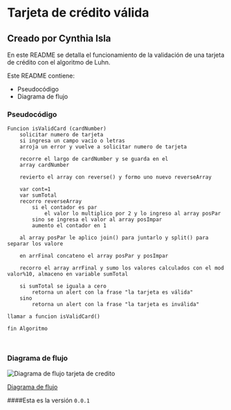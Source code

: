 # Tarjeta de crédito válida

## Creado por Cynthia Isla

En este README se detalla el funcionamiento de la validación de una tarjeta de crédito con el algoritmo de Luhn. 

Este README contiene:

  - Pseudocódigo
  - Diagrama de flujo

### Pseudocódigo

```
Funcion isValidCard (cardNumber)
    solicitar numero de tarjeta
    si ingresa un campo vacío o letras
    arroja un error y vuelve a solicitar numero de tarjeta

    recorre el largo de cardNumber y se guarda en el 
    array cardNumber

    revierto el array con reverse() y formo uno nuevo reverseArray

    var cont=1
    var sumTotal
    recorro reverseArray
        si el contador es par
            el valor lo multiplico por 2 y lo ingreso al array posPar
        sino se ingresa el valor al array posImpar   
        aumento el contador en 1

    al array posPar le aplico join() para juntarlo y split() para separar los valore

    en arrFinal concateno el array posPar y posImpar

    recorro el array arrFinal y sumo los valores calculados con el mod valor%10, almaceno en variable sumTotal

    si sumTotal se iguala a cero
        retorna un alert con la frase "la tarjeta es válida"
    sino
        retorna un alert con la frase "la tarjeta es inválida"    

llamar a funcion isValidCard()

fin Algoritmo



```

### Diagrama de flujo

![Diagrama de flujo tarjeta de credito](http://subirimagen.me/uploads/20171005085209.png)

[Diagrama de flujo](http://subirimagen.me/uploads/20171005085209.png)

####Esta es la versión `0.0.1`
